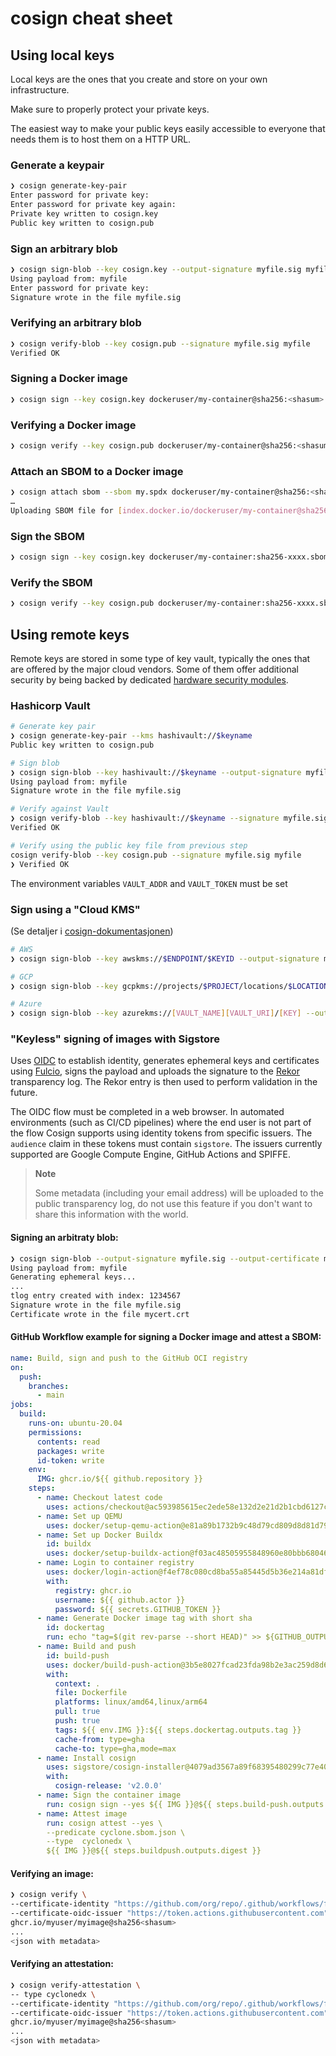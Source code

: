# cosign cheat sheet

## Using local keys

Local keys are the ones that you create and store on your own infrastructure. 

Make sure to properly protect your private keys.

The easiest way to make your public keys easily accessible to everyone that needs them is to host them on a HTTP URL. 

### Generate a keypair
```bash
❯ cosign generate-key-pair
Enter password for private key:
Enter password for private key again:
Private key written to cosign.key
Public key written to cosign.pub
```

### Sign an arbitrary blob
```bash
❯ cosign sign-blob --key cosign.key --output-signature myfile.sig myfile
Using payload from: myfile
Enter password for private key:
Signature wrote in the file myfile.sig
```

### Verifying an arbitrary blob
```bash
❯ cosign verify-blob --key cosign.pub --signature myfile.sig myfile
Verified OK
```

### Signing a Docker image
```bash
❯ cosign sign --key cosign.key dockeruser/my-container@sha256:<shasum>
```

### Verifying a Docker image
```bash
❯ cosign verify --key cosign.pub dockeruser/my-container@sha256:<shasum>
```

### Attach an SBOM to a Docker image
```bash
❯ cosign attach sbom --sbom my.spdx dockeruser/my-container@sha256:<shasum>
…
Uploading SBOM file for [index.docker.io/dockeruser/my-container@sha256:xxxx] to [index.docker.io/dockeruser/my-container:sha256-xxxx.sbom] with mediaType [text/spdx].
```

### Sign the SBOM
```bash
❯ cosign sign --key cosign.key dockeruser/my-container:sha256-xxxx.sbom
```

### Verify the SBOM
```bash
❯ cosign verify --key cosign.pub dockeruser/my-container:sha256-xxxx.sbom
```

## Using remote keys

Remote keys are stored in some type of key vault, typically the ones that are offered by the major cloud vendors. Some of them offer additional security by being backed by dedicated [hardware security modules](https://en.wikipedia.org/wiki/Hardware_security_module).

### Hashicorp Vault

```bash
# Generate key pair
❯ cosign generate-key-pair --kms hashivault://$keyname
Public key written to cosign.pub

# Sign blob
❯ cosign sign-blob --key hashivault://$keyname --output-signature myfile.sig myfile
Using payload from: myfile
Signature wrote in the file myfile.sig

# Verify against Vault
❯ cosign verify-blob --key hashivault://$keyname --signature myfile.sig myfile
Verified OK

# Verify using the public key file from previous step
cosign verify-blob --key cosign.pub --signature myfile.sig myfile
❯ Verified OK
```

The environment variables `VAULT_ADDR` and `VAULT_TOKEN` must be set

### Sign using a "Cloud KMS"

(Se detaljer i [cosign-dokumentasjonen](https://docs.sigstore.dev/cosign/kms_support/))

```bash
# AWS
❯ cosign sign-blob --key awskms://$ENDPOINT/$KEYID --output-signature myfile.sig myfile

# GCP
❯ cosign sign-blob --key gcpkms://projects/$PROJECT/locations/$LOCATION/keyRings/$KEYRING/cryptoKeys/$KEY/versions/$KEY_VERSION --output-signature myfile.sig myfile

# Azure
❯ cosign sign-blob --key azurekms://[VAULT_NAME][VAULT_URI]/[KEY] --output-signature myfile.sig myfile
```

### "Keyless" signing of images with Sigstore

Uses [OIDC](https://openid.net/connect/) to establish identity, generates ephemeral keys and certificates using [Fulcio](https://github.com/sigstore/fulcio), signs the payload and uploads the signature to the [Rekor](https://github.com/sigstore/rekor) transparency log. The Rekor entry is then used to perform validation in the future.  

The OIDC flow must be completed in a web browser. In automated environments (such as CI/CD pipelines) where the end user is not part of the flow Cosign supports using identity tokens from specific issuers. The `audience` claim in these tokens must contain `sigstore`. The issuers currently supported are Google Compute Engine, GitHub Actions and SPIFFE. 

> **Note**
> 
> Some metadata (including your email address) will be uploaded to the public transparency log, do not use this feature if you don't want to share this information with the world. 

#### Signing an arbitraty blob:

```bash
❯ cosign sign-blob --output-signature myfile.sig --output-certificate mycert.crt myfile
Using payload from: myfile
Generating ephemeral keys...
...
tlog entry created with index: 1234567
Signature wrote in the file myfile.sig
Certificate wrote in the file mycert.crt
```


#### GitHub Workflow example for signing a Docker image and attest a SBOM:

```yaml
name: Build, sign and push to the GitHub OCI registry
on:
  push:
    branches:
      - main
jobs:
  build:
    runs-on: ubuntu-20.04
    permissions:
      contents: read
      packages: write
      id-token: write
    env:
      IMG: ghcr.io/${{ github.repository }}
    steps:
      - name: Checkout latest code
        uses: actions/checkout@ac593985615ec2ede58e132d2e21d2b1cbd6127c
      - name: Set up QEMU
        uses: docker/setup-qemu-action@e81a89b1732b9c48d79cd809d8d81d79c4647a18
      - name: Set up Docker Buildx
        id: buildx
        uses: docker/setup-buildx-action@f03ac48505955848960e80bbb68046aa35c7b9e7
      - name: Login to container registry
        uses: docker/login-action@f4ef78c080cd8ba55a85445d5b36e214a81df20a
        with:
          registry: ghcr.io
          username: ${{ github.actor }}
          password: ${{ secrets.GITHUB_TOKEN }}
      - name: Generate Docker image tag with short sha
        id: dockertag
        run: echo "tag=$(git rev-parse --short HEAD)" >> ${GITHUB_OUTPUT}
      - name: Build and push
        id: build-push
        uses: docker/build-push-action@3b5e8027fcad23fda98b2e3ac259d8d67585f671
        with:
          context: .
          file: Dockerfile
          platforms: linux/amd64,linux/arm64
          pull: true
          push: true
          tags: ${{ env.IMG }}:${{ steps.dockertag.outputs.tag }}
          cache-from: type=gha
          cache-to: type=gha,mode=max
      - name: Install cosign
        uses: sigstore/cosign-installer@4079ad3567a89f68395480299c77e40170430341
        with:
          cosign-release: 'v2.0.0'
      - name: Sign the container image
        run: cosign sign --yes ${{ IMG }}@${{ steps.build-push.outputs.digest }}
      - name: Attest image
        run: cosign attest --yes \
        --predicate cyclone.sbom.json \
        --type  cyclonedx \
        ${{ IMG }}@${{ steps.buildpush.outputs.digest }}
```

#### Verifying an image:
```bash
❯ cosign verify \
--certificate-identity "https://github.com/org/repo/.github/workflows/filename.yaml@refs/heads/main" \
--certificate-oidc-issuer "https://token.actions.githubusercontent.com"
ghcr.io/myuser/myimage@sha256<shasum>
...
<json with metadata>
```

#### Verifying an attestation:
```bash
❯ cosign verify-attestation \
-- type cyclonedx \
--certificate-identity "https://github.com/org/repo/.github/workflows/filename.yaml@refs/heads/main" \
--certificate-oidc-issuer "https://token.actions.githubusercontent.com"
ghcr.io/myuser/myimage@sha256<shasum>
...
<json with metadata>
```